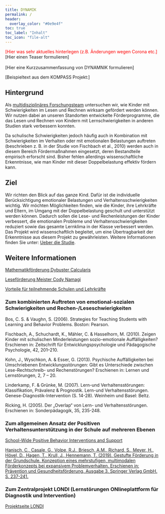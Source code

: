 ```yaml
---
title: DYNAMIK
permalink: /
header:
  overlay_color: "#0e9e4f"
toc: true
toc_label: "Inhalt"
toc_icon: "file-alt"
---
```

<aside class="notice--primary">
<font color="red">[Hier was sehr aktuelles hinterlegen (z.B. Änderungen wegen Corona etc.]</font>
</aside>
<aside class="notice--primary">
[Hier einen Teaser formulieren]
</aside>  
  <br> [Hier eine Kurzzusammenfassung von DYNAMNIK formulieren]

[Beispieltext aus dem KOMPASS Projekt:]

## Hintergrund
Als [multidisziplinäres Forschungsteam](http://www.kompass-forschung.de/team/) untersuchen wir, wie Kinder mit Schwierigkeiten im Lesen und Rechnen wirksam gefördert werden können. Wir nutzen dabei an unseren Standorten entwickelte Förderprogramme, die das Lesen und Rechnen von Kindern mit Lernschwierigkeiten in anderen Studien stark verbessern konnten. 

Da schulische Schwierigkeiten jedoch häufig auch in Kombination mit Schwierigkeiten im Verhalten oder mit emotionalen Belastungen auftreten (beschrieben z. B. in der Studie von Fischbach et al., 2010) werden auch in diesem Bereich Fördermaßnahmen eingesetzt, deren Bestandteile empirisch erforscht sind. 
Bisher fehlen allerdings wissenschaftliche Erkenntnisse, wie man Kinder mit dieser Doppelbelastung effektiv fördern kann.

## Ziel
Wir richten den Blick auf das ganze Kind. Dafür ist die individuelle Berücksichtigung emotionaler Belastungen und Verhaltensschwierigkeiten wichtig. 
Wir möchten Möglichkeiten finden, wie die Kinder, ihre Lehrkräfte und Eltern, im Umgang mit der Doppelbelastung geschult und unterstützt werden können.
Dadurch sollen die Lese- und Rechenleistungen der Kinder verbessert, die emotionalen Probleme und Verhaltensschwierigkeiten reduziert sowie das gesamte Lernklima in der Klasse verbessert werden.
Das Projekt wird wissenschaftlich begleitet, um eine Übertragbarkeit der Erkenntnisse aus diesem Projekt zu gewährleisten.
Weitere Informationen finden Sie unter:  [Ueber die Studie](http://www.kompass-forschung.de/ueber-die-studie/).

## Weitere Informationen
[Mathematikförderung Dybuster Calcularis](https://dybuster.com/de/calcularis/)

[Leseförderung Meister Cody Namagi](https://www.meistercody.com/produkte/namagi-legasthenie/)

[Vorteile für teilnehmende Schulen und Lehrkräfte](http://www.kompass-forschung.de/ueber-die-studie/vorteile/)

### Zum kombinierten Auftreten von emotional-sozialen Schwierigkeiten und Rechen-/Leseschwierigkeiten
Bos, C. S. & Vaughn, S. (2006). Strategies for Teaching Students with Learning and Behavior Problems. Boston: Pearson.

Fischbach, A., Schuchardt, K., Mähler, C. & Hasselhorn, M. (2010). Zeigen Kinder mit schulischen Minderleistungen sozio-emotionale Auffälligkeiten? Erschienen in: Zeitschrift für Entwicklungspsychologie und Pädagogische Psychologie, 42, 201–210.

Kohn, J., Wyschkon, A. & Esser, G. (2013). Psychische Auffälligkeiten bei Umschriebenen
Entwicklungsstörungen: Gibt es Unterschiede zwischen Lese-Rechtschreib- und Rechenstörungen? Erschienen in: Lernen und Lernstörungen, 2, 7 – 20.

Linderkamp, F. & Grünke, M. (2007). Lern-und Verhaltensstörungen: Klassifikation, Prävalenz & Prognostik. Lern-und Verhaltensstörungen. Genese-Diagnostik-Intervention (S. 14-28). Weinheim und Basel: Beltz.

Ricking, H. (2005). Der „Overlap“ von Lern- und Verhaltensstörungen. Erschienen in: Sonderpädagogik, 35, 235-248.

### Zum allgemeinen Ansatz der Positiven Verhaltensunterstützung in der Schule auf mehreren Ebenen
[School-Wide Positive Behavior Interventions and Support](https://www.pbis.org/topics/school-wide)

[Hanisch, C., Casale, G., Volpe, R.J., Briesch, A.M., Richard, S., Meyer, H., Hövel, D., Hagen, T., Krull, J., Hennemann, T. (2019). Gestufte Förderung in der Grundschule. Konzeption eines mehrstufigen, multimodalen Förderkonzepts bei expansivem Problemverhalten. Erschienen in: Prävention und Gesundheitsförderung. Ausgabe 3. Springer Verlag GmbH. S. 237-241.](https://link.springer.com/article/10.1007%2Fs11553-018-0700-z)

### Zum Zentralprojekt LONDI (**L**ernstörungen **ON**lineplattform für **D**iagnostik und **I**ntervention)
[Projektseite LONDI](https://www.londi.de)
